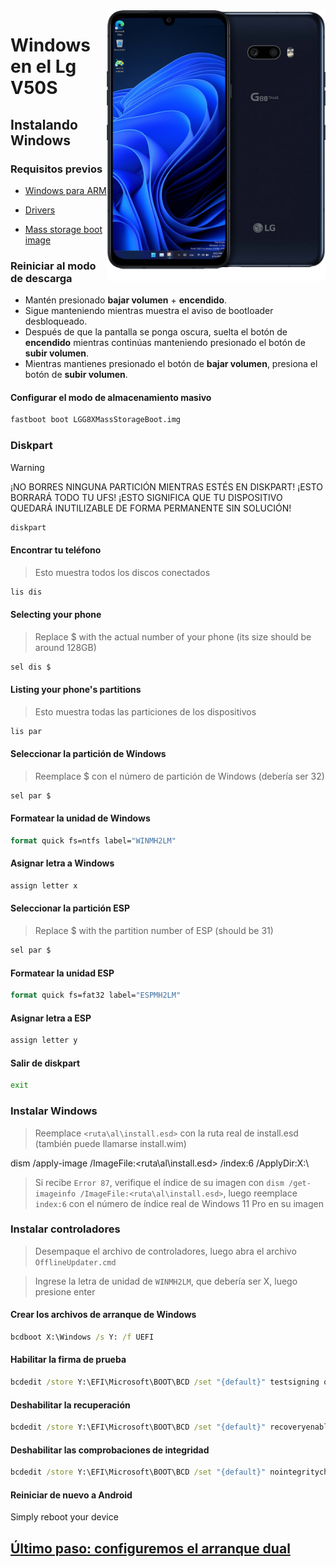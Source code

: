 <img align="right" src="/devices/mh2lm.png" width="350" alt="Windows en el LG V50S">

# Windows en el Lg V50S

## Instalando Windows

### Requisitos previos
- [Windows para ARM](https://worproject.com/esd)
  
- [Drivers](https://github.com/woa-lge/LGE-Drivers/releases/latest)

- [Mass storage boot image](https://github.com/Icesito68/Port-Windows-11-Lge-devices/releases/download/Files/LGG8XMassStorageBoot.img)

### Reiniciar al modo de descarga
- Mantén presionado **bajar volumen** + **encendido**.
- Sigue manteniendo mientras muestra el aviso de bootloader desbloqueado.
- Después de que la pantalla se ponga oscura, suelta el botón de **encendido** mientras continúas manteniendo presionado el botón de **subir volumen**.
- Mientras mantienes presionado el botón de **bajar volumen**, presiona el botón de **subir volumen**.

#### Configurar el modo de almacenamiento masivo
```cmd
fastboot boot LGG8XMassStorageBoot.img
```

### Diskpart
> [!WARNING]
> ¡NO BORRES NINGUNA PARTICIÓN MIENTRAS ESTÉS EN DISKPART! ¡ESTO BORRARÁ TODO TU UFS! ¡ESTO SIGNIFICA QUE TU DISPOSITIVO QUEDARÁ INUTILIZABLE DE FORMA PERMANENTE SIN SOLUCIÓN!

```cmd
diskpart
```

#### Encontrar tu teléfono
> Esto muestra todos los discos conectados
```cmd
lis dis
```

#### Selecting your phone
> Replace $ with the actual number of your phone (its size should be around 128GB)
```cmd
sel dis $
```

#### Listing your phone's partitions
> Esto muestra todas las particiones de los dispositivos
```cmd
lis par
```

#### Seleccionar la partición de Windows
> Reemplace $ con el número de partición de Windows (debería ser 32)
```cmd
sel par $
```

#### Formatear la unidad de Windows
```cmd
format quick fs=ntfs label="WINMH2LM"
```

#### Asignar letra a Windows
```cmd
assign letter x
```

#### Seleccionar la partición ESP
> Replace $ with the partition number of ESP (should be 31)
```cmd
sel par $
```

#### Formatear la unidad ESP
```cmd
format quick fs=fat32 label="ESPMH2LM"
```

#### Asignar letra a ESP
```cmd
assign letter y
```

#### Salir de diskpart
```cmd
exit
```

### Instalar Windows
> Reemplace `<ruta\al\install.esd>` con la ruta real de install.esd (también puede llamarse install.wim)

dism /apply-image /ImageFile:<ruta\al\install.esd> /index:6 /ApplyDir:X:\

> Si recibe `Error 87`, verifique el índice de su imagen con `dism /get-imageinfo /ImageFile:<ruta\al\install.esd>`, luego reemplace `index:6` con el número de índice real de Windows 11 Pro en su imagen

### Instalar controladores
> Desempaque el archivo de controladores, luego abra el archivo `OfflineUpdater.cmd`

> Ingrese la letra de unidad de `WINMH2LM`, que debería ser X, luego presione enter

#### Crear los archivos de arranque de Windows
```cmd
bcdboot X:\Windows /s Y: /f UEFI
```

#### Habilitar la firma de prueba
```cmd
bcdedit /store Y:\EFI\Microsoft\BOOT\BCD /set "{default}" testsigning on
```

#### Deshabilitar la recuperación
```cmd
bcdedit /store Y:\EFI\Microsoft\BOOT\BCD /set "{default}" recoveryenabled no
```

#### Deshabilitar las comprobaciones de integridad
```cmd
bcdedit /store Y:\EFI\Microsoft\BOOT\BCD /set "{default}" nointegritychecks on
```

#### Reiniciar de nuevo a Android
Simply reboot your device

## [Último paso: configuremos el arranque dual](3-dualboot.md)
